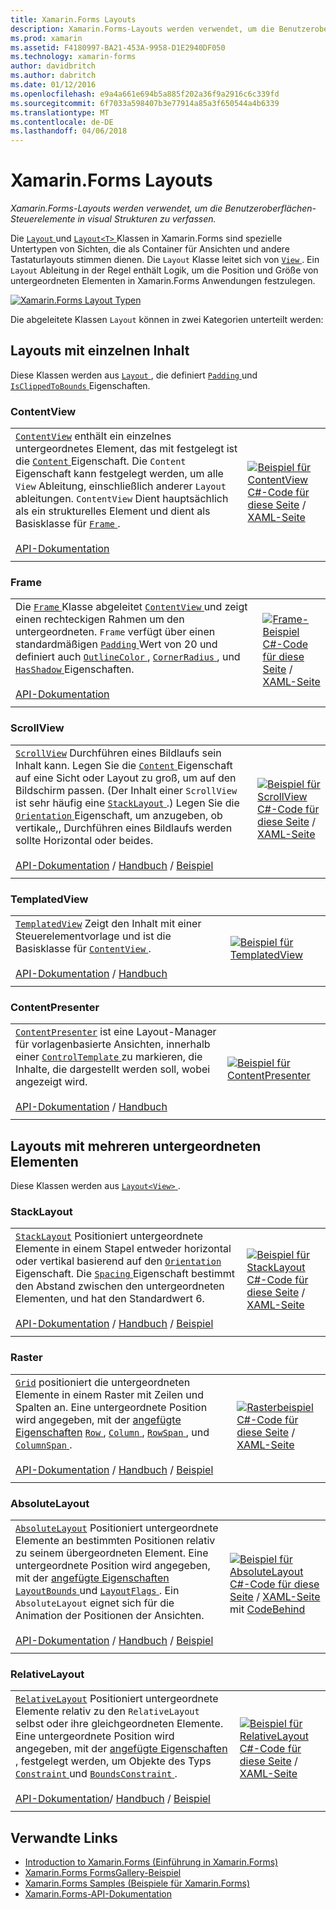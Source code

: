 ```yaml
---
title: Xamarin.Forms Layouts
description: Xamarin.Forms-Layouts werden verwendet, um die Benutzeroberflächen-Steuerelemente in visual Strukturen zu verfassen.
ms.prod: xamarin
ms.assetid: F4180997-BA21-453A-9958-D1E2940DF050
ms.technology: xamarin-forms
author: davidbritch
ms.author: dabritch
ms.date: 01/12/2016
ms.openlocfilehash: e9a4a661e694b5a885f202a36f9a2916c6c339fd
ms.sourcegitcommit: 6f7033a598407b3e77914a85a3f650544a4b6339
ms.translationtype: MT
ms.contentlocale: de-DE
ms.lasthandoff: 04/06/2018
---
```

# <a name="xamarinforms-layouts"></a>Xamarin.Forms Layouts

_Xamarin.Forms-Layouts werden verwendet, um die Benutzeroberflächen-Steuerelemente in visual Strukturen zu verfassen._

Die [ `Layout` ](https://developer.xamarin.com/api/type/Xamarin.Forms.Layout) und [ `Layout<T>` ](https://developer.xamarin.com/api/type/Xamarin.Forms.Layout%3CT%3E/) Klassen in Xamarin.Forms sind spezielle Untertypen von Sichten, die als Container für Ansichten und andere Tastaturlayouts stimmen dienen. Die `Layout` Klasse leitet sich von [ `View` ](views.md). Ein `Layout` Ableitung in der Regel enthält Logik, um die Position und Größe von untergeordneten Elementen in Xamarin.Forms Anwendungen festzulegen.

 [ ![](layouts-images/layouts-sml.png "Xamarin.Forms Layout Typen")](layouts-images/layouts.png#lightbox "Xamarin.Forms-Layout-Typen")

Die abgeleitete Klassen `Layout` können in zwei Kategorien unterteilt werden:

## <a name="layouts-with-single-content"></a>Layouts mit einzelnen Inhalt

Diese Klassen werden aus [ `Layout` ](https://developer.xamarin.com/api/type/Xamarin.Forms.Layout/), die definiert [ `Padding` ](https://developer.xamarin.com/api/property/Xamarin.Forms.Layout.Padding/) und [ `IsClippedToBounds` ](https://developer.xamarin.com/api/property/Xamarin.Forms.Layout.IsClippedToBounds/) Eigenschaften.

<a name="contentView" />

### <a name="contentview"></a>ContentView

|     |     |
| --- | --- |
| [`ContentView`](https://developer.xamarin.com/api/type/Xamarin.Forms.ContentView/) enthält ein einzelnes untergeordnetes Element, das mit festgelegt ist die [ `Content` ](https://developer.xamarin.com/api/property/Xamarin.Forms.ContentView.Content/) Eigenschaft. Die `Content` Eigenschaft kann festgelegt werden, um alle `View` Ableitung, einschließlich anderer `Layout` ableitungen. `ContentView` Dient hauptsächlich als ein strukturelles Element und dient als Basisklasse für [ `Frame` ](#frame).<br /><br />[API-Dokumentation](https://developer.xamarin.com/api/type/Xamarin.Forms.ContentView/) | [![Beispiel für ContentView](layouts-images/ContentView.png "ContentView Beispiel")](layouts-images/ContentView-Large.png#lightbox "ContentView-Beispiel")<br />[C#-Code für diese Seite](https://github.com/xamarin/xamarin-forms-samples/blob/master/FormsGallery/FormsGallery/FormsGallery/CodeExamples/ContentViewDemoPage.cs) / [XAML-Seite](https://github.com/xamarin/xamarin-forms-samples/blob/master/FormsGallery/FormsGallery/FormsGallery/XamlExamples/ContentViewDemoPage.xaml) |
|     |     |

<a named="frame" />

### <a name="frame"></a>Frame

|     |     |
| --- | --- |
| Die [ `Frame` ](https://developer.xamarin.com/api/type/Xamarin.Forms.Frame/) Klasse abgeleitet [ `ContentView` ](#contentView) und zeigt einen rechteckigen Rahmen um den untergeordneten. `Frame` verfügt über einen standardmäßigen [ `Padding` ](https://developer.xamarin.com/api/property/Xamarin.Forms.Layout.Padding/) Wert von 20 und definiert auch [ `OutlineColor` ](https://developer.xamarin.com/api/property/Xamarin.Forms.Frame.OutlineColor/), [ `CornerRadius` ](https://developer.xamarin.com/api/property/Xamarin.Forms.Frame.CornerRadius/), und [ `HasShadow` ](https://developer.xamarin.com/api/property/Xamarin.Forms.Frame.HasShadow/)Eigenschaften.<br /><br />[API-Dokumentation](https://developer.xamarin.com/api/type/Xamarin.Forms.Frame/) | [![Frame-Beispiel](layouts-images/Frame.png "Frame-Beispiel")](layouts-images/Frame-Large.png#lightbox "Frame-Beispiel")<br />[C#-Code für diese Seite](https://github.com/xamarin/xamarin-forms-samples/blob/master/FormsGallery/FormsGallery/FormsGallery/CodeExamples/FrameDemoPage.cs) / [XAML-Seite](https://github.com/xamarin/xamarin-forms-samples/blob/master/FormsGallery/FormsGallery/FormsGallery/XamlExamples/FrameDemoPage.xaml) |
|     |     |

<a name="scrollView" />

### <a name="scrollview"></a>ScrollView

|     |     |
| --- | --- |
| [`ScrollView`](https://developer.xamarin.com/api/type/Xamarin.Forms.ScrollView/) Durchführen eines Bildlaufs sein Inhalt kann. Legen Sie die [ `Content` ](https://developer.xamarin.com/api/property/Xamarin.Forms.ScrollView.Content/) Eigenschaft auf eine Sicht oder Layout zu groß, um auf den Bildschirm passen. (Der Inhalt einer `ScrollView` ist sehr häufig eine [ `StackLayout` ](#stackLayout).) Legen Sie die [ `Orientation` ](https://developer.xamarin.com/api/property/Xamarin.Forms.ScrollView.Orientation/) Eigenschaft, um anzugeben, ob vertikale,, Durchführen eines Bildlaufs werden sollte Horizontal oder beides.<br /><br />[API-Dokumentation](https://developer.xamarin.com/api/type/Xamarin.Forms.ScrollView/) / [Handbuch](~/xamarin-forms/user-interface/layouts/scroll-view.md) / [Beispiel](https://developer.xamarin.com/samples/xamarin-forms/UserInterface/Layout/) | [![Beispiel für ScrollView](layouts-images/ScrollView.png "ScrollView Beispiel")](layouts-images/ScrollView-Large.png#lightbox "ScrollView-Beispiel")<br />[C#-Code für diese Seite](https://github.com/xamarin/xamarin-forms-samples/blob/master/FormsGallery/FormsGallery/FormsGallery/CodeExamples/ScrollViewDemoPage.cs) / [XAML-Seite](https://github.com/xamarin/xamarin-forms-samples/blob/master/FormsGallery/FormsGallery/FormsGallery/XamlExamples/ScrollViewDemoPage.xaml) |
|     |     |

### <a name="templatedview"></a>TemplatedView

|     |     |
| --- | --- |
| [`TemplatedView`](https://developer.xamarin.com/api/type/Xamarin.Forms.TemplatedView/) Zeigt den Inhalt mit einer Steuerelementvorlage und ist die Basisklasse für [ `ContentView` ](#contentView).<br /><br />[API-Dokumentation](https://developer.xamarin.com/api/type/Xamarin.Forms.TemplatedView/) / [Handbuch](~/xamarin-forms/app-fundamentals/templates/control-templates/index.md) | [![Beispiel für TemplatedView](layouts-images/TemplatedView.png "TemplatedView Beispiel")](layouts-images/TemplatedView.png#lightbox "TemplatedView-Beispiel") |
|     |     |

### <a name="contentpresenter"></a>ContentPresenter

|     |     |
| --- | --- |
| [`ContentPresenter`](https://developer.xamarin.com/api/type/Xamarin.Forms.ContentPresenter/) ist eine Layout-Manager für vorlagenbasierte Ansichten, innerhalb einer [ `ControlTemplate` ](https://developer.xamarin.com/api/type/Xamarin.Forms.ControlTemplate/) zu markieren, die Inhalte, die dargestellt werden soll, wobei angezeigt wird.<br /><br />[API-Dokumentation](https://developer.xamarin.com/api/type/Xamarin.Forms.ContentPresenter/) / [Handbuch](~/xamarin-forms/app-fundamentals/templates/control-templates/index.md) | [![Beispiel für ContentPresenter](layouts-images/ContentPresenter.png "ContentPresenter Beispiel")](layouts-images/ContentPresenter.png#lightbox "ContentPresenter-Beispiel") |
|     |     |

## <a name="layouts-with-multiple-children"></a>Layouts mit mehreren untergeordneten Elementen

Diese Klassen werden aus [ `Layout<View>` ](https://developer.xamarin.com/api/type/Xamarin.Forms.Layout%3CT%3E/).

<a name="stackLayout" />

### <a name="stacklayout"></a>StackLayout

|     |     |
| --- | --- |
| [`StackLayout`](https://developer.xamarin.com/api/type/Xamarin.Forms.StackLayout/) Positioniert untergeordnete Elemente in einem Stapel entweder horizontal oder vertikal basierend auf den [ `Orientation` ](https://developer.xamarin.com/api/property/Xamarin.Forms.StackLayout.Orientation/) Eigenschaft. Die [ `Spacing` ](https://developer.xamarin.com/api/property/Xamarin.Forms.StackLayout.Spacing/) Eigenschaft bestimmt den Abstand zwischen den untergeordneten Elementen, und hat den Standardwert 6.<br /><br />[API-Dokumentation](https://developer.xamarin.com/api/type/Xamarin.Forms.StackLayout/) / [Handbuch](~/xamarin-forms/user-interface/layouts/stack-layout.md) / [Beispiel](https://developer.xamarin.com/samples/xamarin-forms/UserInterface/Layout/)| [![Beispiel für StackLayout](layouts-images/StackLayout.png "StackLayout Beispiel")](layouts-images/StackLayout-Large.png#lightbox "StackLayout-Beispiel")<br />[C#-Code für diese Seite](https://github.com/xamarin/xamarin-forms-samples/blob/master/FormsGallery/FormsGallery/FormsGallery/CodeExamples/StackLayoutDemoPage.cs) / [XAML-Seite](https://github.com/xamarin/xamarin-forms-samples/blob/master/FormsGallery/FormsGallery/FormsGallery/XamlExamples/StackLayoutDemoPage.xaml) |
|     |     |

<a name="grid" />

### <a name="grid"></a>Raster

|     |     |
| --- | --- |
| [`Grid`](https://developer.xamarin.com/api/type/Xamarin.Forms.Grid/) positioniert die untergeordneten Elemente in einem Raster mit Zeilen und Spalten an. Eine untergeordnete Position wird angegeben, mit der [angefügte Eigenschaften](~/xamarin-forms/xaml/attached-properties.md) [ `Row` ](https://developer.xamarin.com/api/field/Xamarin.Forms.Grid.RowProperty/), [ `Column` ](https://developer.xamarin.com/api/field/Xamarin.Forms.Grid.ColumnProperty/), [ `RowSpan` ](https://developer.xamarin.com/api/field/Xamarin.Forms.Grid.RowSpanProperty/), und [ `ColumnSpan` ](https://developer.xamarin.com/api/field/Xamarin.Forms.Grid.ColumnSpanProperty/).<br /><br />[API-Dokumentation](https://developer.xamarin.com/api/type/Xamarin.Forms.Grid/) / [Handbuch](~/xamarin-forms/user-interface/layouts/grid.md) / [Beispiel](https://developer.xamarin.com/samples/xamarin-forms/UserInterface/Layout/) | [![Rasterbeispiel](layouts-images/Grid.png "Rasterbeispiel")](layouts-images/Grid-Large.png#lightbox "Rasterbeispiel")<br />[C#-Code für diese Seite](https://github.com/xamarin/xamarin-forms-samples/blob/master/FormsGallery/FormsGallery/FormsGallery/CodeExamples/GridDemoPage.cs) / [XAML-Seite](https://github.com/xamarin/xamarin-forms-samples/blob/master/FormsGallery/FormsGallery/FormsGallery/XamlExamples/GridDemoPage.xaml) |
|     |     |

### <a name="absolutelayout"></a>AbsoluteLayout

|     |     |
| --- | --- |
| [`AbsoluteLayout`](https://developer.xamarin.com/api/type/Xamarin.Forms.AbsoluteLayout/) Positioniert untergeordnete Elemente an bestimmten Positionen relativ zu seinem übergeordneten Element. Eine untergeordnete Position wird angegeben, mit der [angefügte Eigenschaften](~/xamarin-forms/xaml/attached-properties.md) [ `LayoutBounds` ](https://developer.xamarin.com/api/field/Xamarin.Forms.AbsoluteLayout.LayoutBoundsProperty/) und [ `LayoutFlags` ](https://developer.xamarin.com/api/field/Xamarin.Forms.AbsoluteLayout.LayoutFlagsProperty/). Ein `AbsoluteLayout` eignet sich für die Animation der Positionen der Ansichten.<br /><br />[API-Dokumentation](https://developer.xamarin.com/api/type/Xamarin.Forms.AbsoluteLayout/) / [Handbuch](~/xamarin-forms/user-interface/layouts/absolute-layout.md) / [Beispiel](https://developer.xamarin.com/samples/xamarin-forms/UserInterface/Layout/) | [![Beispiel für AbsoluteLayout](layouts-images/AbsoluteLayout.png "AbsoluteLayout Beispiel")](layouts-images/AbsoluteLayout-Large.png#lightbox "AbsoluteLayout-Beispiel")<br />[C#-Code für diese Seite](https://github.com/xamarin/xamarin-forms-samples/blob/master/FormsGallery/FormsGallery/FormsGallery/CodeExamples/AbsoluteLayoutdDemoPage.cs) / [XAML-Seite](https://github.com/xamarin/xamarin-forms-samples/blob/master/FormsGallery/FormsGallery/FormsGallery/XamlExamples/AbsoluteLayoutDemoPage.xaml) mit [CodeBehind](https://github.com/xamarin/xamarin-forms-samples/blob/master/FormsGallery/FormsGallery/FormsGallery/XamlExamples/AbsoluteLayoutDemoPage.xaml.cs) |
|     |     |

### <a name="relativelayout"></a>RelativeLayout

|     |     |
| --- | --- |
| [`RelativeLayout`](https://developer.xamarin.com/api/type/Xamarin.Forms.RelativeLayout/) Positioniert untergeordnete Elemente relativ zu den `RelativeLayout` selbst oder ihre gleichgeordneten Elemente. Eine untergeordnete Position wird angegeben, mit der [angefügte Eigenschaften](~/xamarin-forms/xaml/attached-properties.md) , festgelegt werden, um Objekte des Typs [ `Constraint` ](https://developer.xamarin.com/api/type/Xamarin.Forms.Constraint/) und [ `BoundsConstraint` ](https://developer.xamarin.com/api/type/Xamarin.Forms.Constraint/).<br /><br />[API-Dokumentation](https://developer.xamarin.com/api/type/Xamarin.Forms.RelativeLayout/)/ [Handbuch](~/xamarin-forms/user-interface/layouts/relative-layout.md) / [Beispiel](https://developer.xamarin.com/samples/xamarin-forms/UserInterface/Layout/) | [![Beispiel für RelativeLayout](layouts-images/RelativeLayout.png "RelativeLayout Beispiel")](layouts-images/RelativeLayout-Large.png#lightbox "RelativeLayout-Beispiel")<br />[C#-Code für diese Seite](https://github.com/xamarin/xamarin-forms-samples/blob/master/FormsGallery/FormsGallery/FormsGallery/CodeExamples/RelativeLayoutDemoPage.cs) / [XAML-Seite](https://github.com/xamarin/xamarin-forms-samples/blob/master/FormsGallery/FormsGallery/FormsGallery/XamlExamples/RelativeLayoutDemoPage.xaml) |
|     |     |

## <a name="related-links"></a>Verwandte Links

- [Introduction to Xamarin.Forms (Einführung in Xamarin.Forms)](~/xamarin-forms/get-started/introduction-to-xamarin-forms.md)
- [Xamarin.Forms FormsGallery-Beispiel](https://developer.xamarin.com/samples/FormsGallery/)
- [Xamarin.Forms Samples (Beispiele für Xamarin.Forms)](https://developer.xamarin.com/samples/xamarin-forms/all/)
- [Xamarin.Forms-API-Dokumentation](https://developer.xamarin.com/api/root/Xamarin.Forms/)

